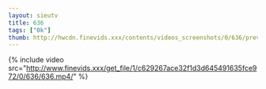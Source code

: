 ```yaml
--- 
layout: sieutv
title: 636
tags: ["0k"]
thumb: http://hwcdn.finevids.xxx/contents/videos_screenshots/0/636/preview.mp4.jpg
---
```

{% include video src="http://www.finevids.xxx/get_file/1/c629267ace32f1d3d645491635fce972/0/636/636.mp4/" %} 
